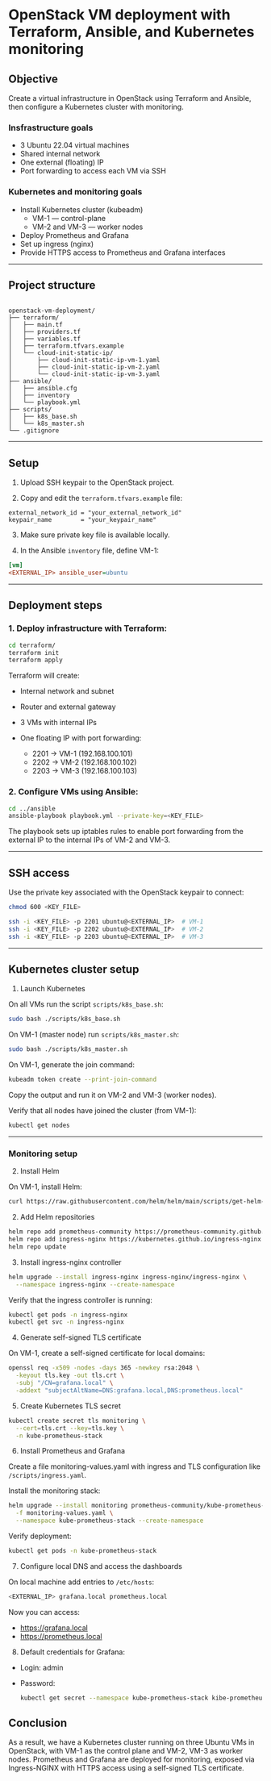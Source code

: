 # OpenStack VM deployment with Terraform, Ansible, and Kubernetes monitoring 

## Objective

Create a virtual infrastructure in OpenStack using Terraform and Ansible, then configure a Kubernetes cluster with monitoring.

### Insfrastructure goals

* 3 Ubuntu 22.04 virtual machines
* Shared internal network
* One external (floating) IP
* Port forwarding to access each VM via SSH

### Kubernetes and monitoring goals

* Install Kubernetes cluster (kubeadm)
  * VM-1 — control-plane
  * VM-2 and VM-3 — worker nodes
* Deploy Prometheus and Grafana
* Set up ingress (nginx)
* Provide HTTPS access to Prometheus and Grafana interfaces

---

## Project structure

```

openstack-vm-deployment/
├── terraform/
│   ├── main.tf
│   ├── providers.tf
│   ├── variables.tf
│   ├── terraform.tfvars.example
│   └── cloud-init-static-ip/
│       ├── cloud-init-static-ip-vm-1.yaml
│       ├── cloud-init-static-ip-vm-2.yaml
│       └── cloud-init-static-ip-vm-3.yaml
├── ansible/
│   ├── ansible.cfg
│   ├── inventory
│   └── playbook.yml
├── scripts/
│   ├── k8s_base.sh
│   └── k8s_master.sh
└── .gitignore

```

---

## Setup

1. Upload SSH keypair to the OpenStack project.

2. Copy and edit the `terraform.tfvars.example` file:

```hcl
external_network_id = "your_external_network_id"
keypair_name        = "your_keypair_name"
````

3. Make sure private key file is available locally.
   
4. In the Ansible `inventory` file, define VM-1:

```ini
[vm]
<EXTERNAL_IP> ansible_user=ubuntu
```

---

## Deployment steps

### 1. Deploy infrastructure with Terraform:

```bash
cd terraform/
terraform init
terraform apply
```

Terraform will create:

* Internal network and subnet
* Router and external gateway
* 3 VMs with internal IPs
* One floating IP with port forwarding:

  * 2201 → VM-1 (192.168.100.101)
  * 2202 → VM-2 (192.168.100.102)
  * 2203 → VM-3 (192.168.100.103)

### 2. Configure VMs using Ansible:

```bash
cd ../ansible
ansible-playbook playbook.yml --private-key=<KEY_FILE>
```

The playbook sets up iptables rules to enable port forwarding from the external IP to the internal IPs of VM-2 and VM-3.

---

## SSH access

Use the private key associated with the OpenStack keypair to connect:

```bash
chmod 600 <KEY_FILE>

ssh -i <KEY_FILE> -p 2201 ubuntu@<EXTERNAL_IP>  # VM-1
ssh -i <KEY_FILE> -p 2202 ubuntu@<EXTERNAL_IP>  # VM-2
ssh -i <KEY_FILE> -p 2203 ubuntu@<EXTERNAL_IP>  # VM-3
```

---

## Kubernetes cluster setup

1. Launch Kubernetes

On all VMs run the script `scripts/k8s_base.sh`:

```bash
sudo bash ./scripts/k8s_base.sh
```

On VM-1 (master node) run `scripts/k8s_master.sh`:

```bash
sudo bash ./scripts/k8s_master.sh
```

On VM-1, generate the join command:

```bash
kubeadm token create --print-join-command
```

Copy the output and run it on VM-2 and VM-3 (worker nodes).

Verify that all nodes have joined the cluster (from VM-1):

```bash
kubectl get nodes
```

---

### Monitoring setup

2. Install Helm

On VM-1, install Helm:

```bash
curl https://raw.githubusercontent.com/helm/helm/main/scripts/get-helm-3 | bash
```

2. Add Helm repositories

```bash
helm repo add prometheus-community https://prometheus-community.github.io/helm-charts
helm repo add ingress-nginx https://kubernetes.github.io/ingress-nginx
helm repo update
```

3. Install ingress-nginx controller

```bash
helm upgrade --install ingress-nginx ingress-nginx/ingress-nginx \
  --namespace ingress-nginx --create-namespace
```

Verify that the ingress controller is running:

```bash
kubectl get pods -n ingress-nginx
kubectl get svc -n ingress-nginx
```

4. Generate self-signed TLS certificate

On VM-1, create a self-signed certificate for local domains:

```bash
openssl req -x509 -nodes -days 365 -newkey rsa:2048 \
  -keyout tls.key -out tls.crt \
  -subj "/CN=grafana.local" \
  -addext "subjectAltName=DNS:grafana.local,DNS:prometheus.local"
```

5. Create Kubernetes TLS secret

```bash
kubectl create secret tls monitoring \
  --cert=tls.crt --key=tls.key \
  -n kube-prometheus-stack
```

6. Install Prometheus and Grafana

Create a file monitoring-values.yaml with ingress and TLS configuration like `/scripts/ingress.yaml`.

Install the monitoring stack:

```bash
helm upgrade --install monitoring prometheus-community/kube-prometheus-stack \
  -f monitoring-values.yaml \
  --namespace kube-prometheus-stack --create-namespace
```

Verify deployment:

```bash
kubectl get pods -n kube-prometheus-stack
```

7. Configure local DNS and access the dashboards

On local machine add entries to `/etc/hosts`:

```bash
<EXTERNAL_IP> grafana.local prometheus.local
```

Now you can access:
* https://grafana.local
* https://prometheus.local

8. Default credentials for Grafana:

* Login: admin
* Password: 

  ```bash
  kubectl get secret --namespace kube-prometheus-stack kibe-prometheus-stack-grafana -o jsonpath="{.data.admin-password}" | base64 --decode ; echo
  ```

## Conclusion

As a result, we have a Kubernetes cluster running on three Ubuntu VMs in OpenStack, with VM-1 as the control plane and VM-2, VM-3 as worker nodes. Prometheus and Grafana are deployed for monitoring, exposed via Ingress-NGINX with HTTPS access using a self-signed TLS certificate.
